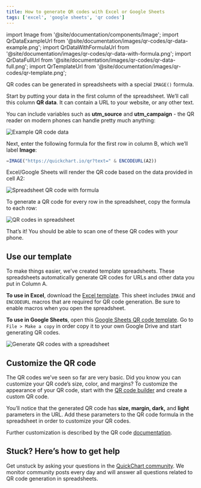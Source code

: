 ```yaml
---
title: How to generate QR codes with Excel or Google Sheets
tags: ['excel', 'google sheets', 'qr codes']
---
```


import Image from '@site/documentation/components/Image';
import QrDataExampleUrl from '@site/documentation/images/qr-codes/qr-data-example.png';
import QrDataWithFormulaUrl from '@site/documentation/images/qr-codes/qr-data-with-formula.png';
import QrDataFullUrl from '@site/documentation/images/qr-codes/qr-data-full.png';
import QrTemplateUrl from '@site/documentation/images/qr-codes/qr-template.png';

QR codes can be generated in spreadsheets with a special `IMAGE()` formula.

Start by putting your data in the first column of the spreadsheet. We’ll call this column **QR data**. It can contain a URL to your website, or any other text.

You can include variables such as **utm_source** and **utm_campaign** - the QR reader on modern phones can handle pretty much anything:

<Image noBorder src={QrDataExampleUrl} alt="Example QR code data" />

Next, enter the following formula for the first row in column B, which we’ll label **Image**:

```jsx
=IMAGE("https://quickchart.io/qr?text=" & ENCODEURL(A2))
```

Excel/Google Sheets will render the QR code based on the data provided in cell A2:

<Image noBorder src={QrDataWithFormulaUrl} alt="Spreadsheet QR code with formula" />

To generate a QR code for every row in the spreadsheet, copy the formula to each row:

<Image noBorder src={QrDataFullUrl} alt="QR codes in spreadsheet" />

That’s it! You should be able to scan one of these QR codes with your phone.

## Use our template

To make things easier, we’ve created template spreadsheets. These spreadsheets automatically generate QR codes for URLs and other data you put in Column A.

**To use in Excel**, download the [Excel template](/resources/QR_Code_Spreadsheet_Template.xlsm). This sheet includes `IMAGE` and `ENCODEURL` macros that are required for QR code generation. Be sure to enable macros when you open the spreadsheet.

**To use in Google Sheets**, open this [Google Sheets QR code template](https://docs.google.com/spreadsheets/d/11owVTeI5ks3NH3ekFDmpygm1tsvqPGECQSh7k1qK3DY/edit?usp=sharing). Go to `File > Make a copy` in order copy it to your own Google Drive and start generating QR codes.

<Image noBorder src={QrTemplateUrl} alt="Generate QR codes with a spreadsheet" />

## Customize the QR code

The QR codes we’ve seen so far are very basic. Did you know you can customize your QR code’s size, color, and margins? To customize the appearance of your QR code, start with the [QR code builder](https://quickchart.io/qr-code-api/) and create a custom QR code.

You’ll notice that the generated QR code has **size, margin, dark,** and **light** parameters in the URL. Add these parameters to the QR code formula in the spreadsheet in order to customize your QR codes.

Further customization is described by the QR code [documentation](https://quickchart.io/documentation/#qr).

## Stuck? Here’s how to get help

Get unstuck by asking your questions in the [QuickChart community](https://community.quickchart.io/). We monitor community posts every day and will answer all questions related to QR code generation in spreadsheets.
